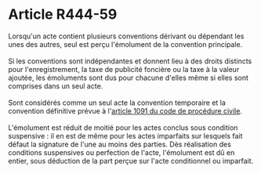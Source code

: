 # Article R444-59

<div align='left'>Lorsqu'un acte contient plusieurs conventions dérivant ou dépendant les unes des autres, seul est perçu l'émolument de la convention principale. <br/><br/> Si les conventions sont indépendantes et donnent lieu à des droits distincts pour l'enregistrement, la taxe de publicité foncière ou la taxe à la valeur ajoutée, les émoluments sont dus pour chacune d'elles même si elles sont comprises dans un seul acte. <br/><br/> Sont considérés comme un seul acte la convention temporaire et la convention définitive prévue à l'<a href='/code-de-procedure-civile/livre-iii-dispositions-particulieres-a-certaines-matieres/titre-ier-les-personnes/chapitre-v-la-procedure-en-matiere-familiale/section-ii-le-divorce-et-la-separation-de-corps/sous-section-ii-le-divorce-par-consentement-mutuel/1091.md'>article 1091 du code de procédure civile</a>. <br/><br/> L'émolument est réduit de moitié pour les actes conclus sous condition suspensive : il en est de même pour les actes imparfaits sur lesquels fait défaut la signature de l'une au moins des parties. Dès réalisation des conditions suspensives ou perfection de l'acte, l'émolument est dû en entier, sous déduction de la part perçue sur l'acte conditionnel ou imparfait. <br/><br/><br/></div>